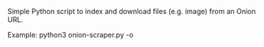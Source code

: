 Simple Python script to index and download files (e.g. image) from an Onion URL.

Example: python3 onion-scraper.py -o <folder to download to> <onion URL>

